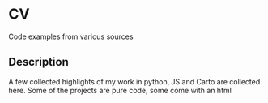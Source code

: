 # CV
Code examples from various sources


## Description

A few collected highlights of my work in python, JS and Carto are collected
here.
Some of the projects are pure code, some come with an html 
